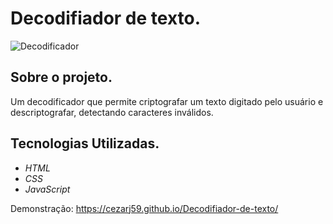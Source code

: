# Decodifiador de texto.

![Decodificador](https://user-images.githubusercontent.com/78119622/172082750-fc87a1f7-3c55-4d7b-9a77-f6e7e724e939.png)

<h2>Sobre o projeto.</h2>
Um decodificador que permite criptografar um texto digitado pelo usuário e descriptografar, detectando caracteres inválidos. 

<h2>Tecnologias Utilizadas.</h2>
<i><ul>
   <li>HTML</li>
   <li>CSS</li>
   <li>JavaScript</li>  
</ul></i>

Demonstração: https://cezarj59.github.io/Decodifiador-de-texto/

